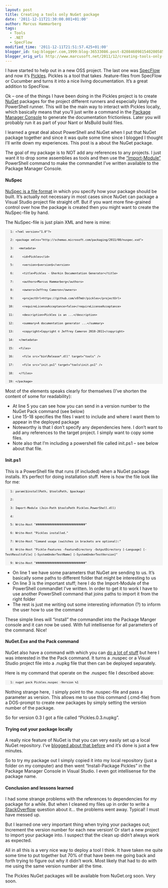 ```yaml
---
layout: post
title: Creating a tools only NuGet package
date: '2011-12-11T21:30:00.001+01:00'
author: Marcus Hammarberg
tags:
  - Tools
  - .NET
  - SpecFlow
modified_time: '2011-12-11T21:51:57.425+01:00'
blogger_id: tag:blogger.com,1999:blog-36533086.post-8208460981540200585
blogger_orig_url: http://www.marcusoft.net/2011/12/creating-tools-only-nuget-package.html
---
```



I have started to help out in a new OSS project. The last one was
<a href="http://www.specflow.org" target="_blank">SpecFlow</a> and now
it’s
<a href="https://github.com/x97mdr/pickles" target="_blank">Pickles</a>.
Pickles is a tool that takes .feature-files from SpecFlow or Cucumber
and turns it into a nice living documentation. It’s a great addition to
SpecFlow.

Ok – one of the things I have been doing in the Pickles project is to
create <a href="http://www.nuget.org" target="_blank">NuGet</a> packages
for the project different runners and especially lately the PowerShell
runner. This will be the main way to interact with Pickles locally,
which basically means that you’ll just write a command in the <a
href="http://docs.nuget.org/docs/reference/package-manager-console-powershell-reference"
target="_blank">Package Manager Console</a> to generate the
documentation frictionless. Later you will probably run it as part of
your Nant or MsBuild build files.

I learned a great deal about PowerShell and NuGet when I put that NuGet
package together and since it was quite some time since I blogged I
thought I’ll write down my experiences. This post is a about the NuGet
package.



The goal of my package is to NOT add any references to any projects. I
just want it to drop some assemblies as tools and then use the
<a href="http://technet.microsoft.com/en-us/library/dd819454.aspx"
target="_blank">“Import-Module”</a> PowerShell command to make the
commandlet I’ve written available to the Package Manager Console.

#### NuSpec

<a href="http://docs.nuget.org/docs/reference/nuspec-reference"
target="_blank">NuSpec is a file format</a> in which you specify how
your package should be built. It’s actually not necessary in most cases
since NuGet can package a Visual Studio project file straight off. But
if you want more fine-grained control over how the package is created
then you might want to create the NuSpec-file by hand.

The NuSpec-file is just plain XML and here is mine:

<div id="codeSnippet"
style="border-bottom-style: none; text-align: left; padding-bottom: 0px; line-height: 12pt; background-color: #f4f4f4; border-left-style: none; padding-left: 0px; width: 100%; padding-right: 0px; font-family: 'Courier New', courier, monospace; direction: ltr; border-top-style: none; color: black; border-right-style: none; font-size: 8pt; overflow: visible; padding-top: 0px">

```
   1: <?xml version="1.0"?>
```

```
   2: <package xmlns="http://schemas.microsoft.com/packaging/2011/08/nuspec.xsd">
```

```
   3:   <metadata>
```

```
   4:     <id>Pickles</id>
```

```
   5:     <version>$version$</version>
```

```
   6:     <title>Pickles - Gherkin Documentation Generator</title>
```

```
   7:     <authors>Marcus Hammarberg</authors>
```

```
   8:     <owners>Jeffrey Cameron</owners>
```

```
   9:     <projectUrl>https://github.com/x97mdr/pickles</projectUrl>
```

```
  10:     <requireLicenseAcceptance>false</requireLicenseAcceptance>
```

```
  11:     <description>Pickles is an ...</description>
```

```
  12:     <summary>A documentation generator ...</summary>
```

```
  13:     <copyright>Copyright © Jeffrey Cameron 2010-2011</copyright>
```

```
  14:   </metadata>
```

```
  15:   <files>
```

```
  16:     <file src="bin\Release*.dll" target="tools" />
```

```
  17:     <file src="init.ps1" target="tools\init.ps1" />
```

```
  18:   </files>
```

```
  19: </package>
```

</div>



Most of the elements speaks clearly for themselves (I’ve shorten the
content of some for readability):



-   At line 5 you can see how you can send in a version number to the
    NuGet Pack command (see below)
-   Line 15-18 specifies the files I want to include and where I want
    them to appear in the deployed package
-   Noteworthy is that I don’t specify any dependencies here. I don’t
    want to add any references to the target project. I simply want to
    copy some files.
-   Note also that I’m including a powershell file called init.ps1 – see
    below about that file. 



#### Init.ps1



This is a PowerShell file that runs (if included) when a NuGet package
installs. It’s perfect for doing installation stuff. Here is how the
file look like for me:



<div id="codeSnippetWrapper">



<div id="codeSnippet"
style="border-bottom-style: none; text-align: left; padding-bottom: 0px; line-height: 12pt; background-color: #f4f4f4; border-left-style: none; padding-left: 0px; width: 100%; padding-right: 0px; font-family: 'Courier New', courier, monospace; direction: ltr; border-top-style: none; color: black; border-right-style: none; font-size: 8pt; overflow: visible; padding-top: 0px">

```
   1: param($installPath, $toolsPath, $package)
```

```
   2: 
```

```
   3: Import-Module (Join-Path $toolsPath Pickles.PowerShell.dll)
```

```
   4: 
```

```
   5: Write-Host "#############################"
```

```
   6: Write-Host "Pickles installed."
```

```
   7: Write-Host "Comand usage (switches in brackets are optional):"
```

```
   8: Write-Host "Pickle-Features -FeatureDirectory -OutputDirectory [-Language] [-TestResultsFile] [-SystemUnderTestName] [-SystemUnderTestVersion]"
```

```
   9: Write-Host "#############################"
```

</div>

</div>




-   On line 1 we have some parameters that NuGet are sending to us. It’s
    basically some paths to different folder that might be interesting
    to us
-   On line 3 is the important stuff; here I do the Import-Module of the
    PowerShell commandlet I’ve written.
    In order to get it to work I have to use another PowerShell command
    that joins paths to import it from the right folder
-   The rest is just me writing out some interesting information (?) to
    inform the user how to use the command



These simple lines will “install” the commandlet into the Package Manger
console and it can now be used. With full intellisense for all
parameters of the command. Nice!



#### NuGet.Exe and the Pack command



NuGet also have a command with which you can
<a href="http://docs.nuget.org/docs/reference/command-line-reference"
target="_blank">do a lot of stuff</a> but here I was interested in the
the Pack command. It turns a .nuspec or a Visual Studio project file
into a .nupkg file that then can be deployed separately.



Here is my command that operate on the .nuspec file I described above:



<div id="codeSnippetWrapper">



<div id="codeSnippet"
style="border-bottom-style: none; text-align: left; padding-bottom: 0px; line-height: 12pt; background-color: #f4f4f4; border-left-style: none; padding-left: 0px; width: 100%; padding-right: 0px; font-family: 'Courier New', courier, monospace; direction: ltr; border-top-style: none; color: black; border-right-style: none; font-size: 8pt; overflow: visible; padding-top: 0px">

```
   1: nuget pack Pickles.nuspec -Version %1
```

</div>

</div>



Nothing strange here,  I simply point to the .nuspec-file and pass a
parameter as version. This allows me to use this command (.cmd-file)
from a DOS-prompt to create new packages by simply setting the version
number of the package.



So for version 0.3 I got a file called “Pickles.0.3.nupkg”.



#### Trying out your package locally



A really nice feature of NuGet is that you can very easily set up a
local NuGet repository. I’ve <a
href="http://www.marcusoft.net/2011/09/creating-local-nuget-repository-with.html"
target="_blank">blogged about that before</a> and it’s done is just a
few minutes.



So to try my package out I simply copied it into my local repository
(just a folder on my computer) and then went “Install-Package Pickles”
in the Package Manager Console in Visual Studio. I even got intellisense
for the package name.



#### Conclusion and lessons learned



I had some strange problems with the references to dependencies for my
package for a while. But when I cleaned my files up in order to write a
<a href="http://stackoverflow.com" target="_blank">StackOverflow</a>
question about it… the problems went away. Typical! I must have messed
up.



But I learned one very important thing when trying your packages out;
Increment the version number for each new version! Or start a new
project to import your package into. I suspect that the clean up didn’t
always work as expected.



All in all this is a very nice way to deploy a tool I think. It have
taken me quite some time to put together but 70% of that have been me
going back and forth trying to figure out why it didn’t work. Most
likely that had to do with me using the same version number all the
time.



The Pickles NuGet packages will be available from NuGet.org soon. Very
soon.
